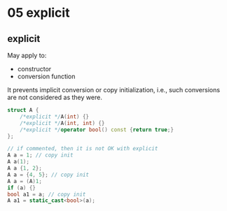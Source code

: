 # 05 explicit

## explicit

May apply to:

- constructor
- conversion function

It prevents implicit conversion or copy initialization, i.e., such conversions are not considered as they were.

```Cpp
struct A {
    /*explicit */A(int) {}
    /*explicit */A(int, int) {}
    /*explicit */operator bool() const {return true;}
};

// if commented, then it is not OK with explicit
A a = 1; // copy init
A a(1);
A a {1, 2};
A a = {4, 5}; // copy init
A a = (A)1;
if (a) {}
bool a1 = a; // copy init
A a1 = static_cast<bool>(a);
```

